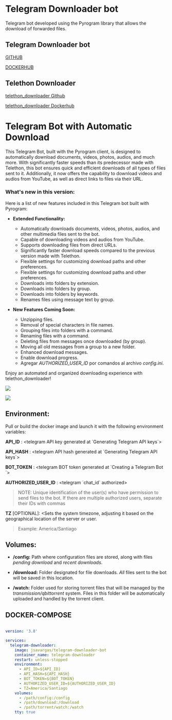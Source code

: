 # Telegram Downloader bot

Telegram bot developed using the Pyrogram library that allows the download of forwarded files.



## Telegram Downloader bot

[GITHUB](https://github.com/jsavargas/telethon_downloader)

[DOCKERHUB](https://hub.docker.com/r/jsavargas/telegram-downloader-bot)

## Telethon Downloader

[telethon_downloader Github](https://github.com/jsavargas/telethon_downloader)

[telethon_downloader Dockerhub](https://hub.docker.com/r/jsavargas/telethon_downloader)



# Telegram Bot with Automatic Download

This Telegram Bot, built with the Pyrogram client, is designed to automatically download documents, videos, photos, audios, and much more. With significantly faster speeds than its predecessor made with Telethon, this bot ensures quick and efficient downloads of all types of files sent to it. Additionally, it now offers the capability to download videos and audios from YouTube, as well as direct links to files via their URL.


### What's new in this version:

Here is a list of new features included in this Telegram bot built with Pyrogram:

- **Extended Functionality:**
  - Automatically downloads documents, videos, photos, audios, and other multimedia files sent to the bot.
  - Capable of downloading videos and audios from YouTube.
  - Supports downloading files from direct URLs.
  - Significantly faster download speeds compared to the previous version made with Telethon.
  - Flexible settings for customizing download paths and other preferences.
  - Flexible settings for customizing download paths and other preferences.
  - Downloads into folders by extension.
  - Downloads into folders by group.
  - Downloads into folders by keywords.
  - Renames files using message text by group.


- **New Features Coming Soon:**

  - Unzipping files.
  - Removal of special characters in file names.
  - Grouping files into folders with a command.
  - Renaming files with a command.
  - Deleting files from messages once downloaded (by group).
  - Moving all old messages from a group to a new folder.
  - Enhanced download messages.
  - Enable download progress.
  - Agregar *AUTHORIZED_USER_ID* por comandos al archivo *config.ini*.


Enjoy an automated and organized downloading experience with telethon_downloader!

![](https://raw.githubusercontent.com/jsavargas/telegram-downloader-bot/main/images/telegram-downloader.gif)



![](https://raw.githubusercontent.com/jsavargas/telethon_downloader/master/images/download-youtube.png)

## Environment:

 Pull or build the docker image and launch it with the following environment variables:


 **API_ID** : <telegram API key generated at ´Generating Telegram API keys´>

 **API_HASH** : <telegram API hash generated at ´Generating Telegram API keys´>

 **BOT_TOKEN** : <telegram BOT token generated at ´Creating a Telegram Bot´>

 **AUTHORIZED_USER_ID** : <telegram ´chat_id´ authorized> 
>NOTE: Unique identification of the user(s) who have permission to send files to the bot. If there are multiple authorized users, separate their IDs with commas

 **TZ** [OPTIONAL]: <Sets the system timezone, adjusting it based on the geographical location of the server or user.
>Example: America/Santiago

## Volumes:

- **/config:** Path where configuration files are stored, along with files *pending download* and *recent downloads*.

- **/download:** Folder designated for file downloads. *All* files sent to the bot will be saved in this location.

- **/watch:** Folder used for storing torrent files that will be managed by the *transmission/qbittorrent* system. Files in this folder will be automatically uploaded and handled by the torrent client.



## DOCKER-COMPOSE

```yml

version: '3.8'

services:
  telegram-downloader:
    image: jsavargas/telegram-downloader-bot
    container_name: telegram-downloader
    restart: unless-stopped
    environment:
      - API_ID=${API_ID}
      - API_HASH=${API_HASH}
      - BOT_TOKEN=${BOT_TOKEN}
      - AUTHORIZED_USER_ID=${AUTHORIZED_USER_ID}
      - TZ=America/Santiago
    volumes:
      - /path/config:/config
      - /path/download:/download
      - /path/torrent/watch:/watch
    tty: true



```
